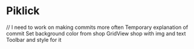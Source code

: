 # Piklick
// I need to work on making commits more often
Temporary explanation of commit
Set background color from shop
GridView shop with img and text
Toolbar and style for it
